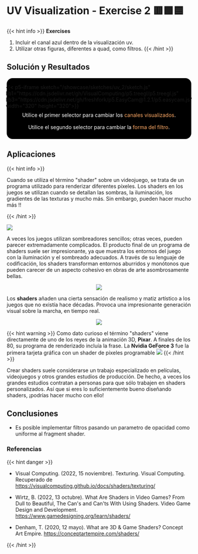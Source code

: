 # UV Visualization - Exercise 2 🟥🟩🟦

{{< hint info >}}
<b> Exercises </b>

1. Incluir el canal azul dentro de la visualización uv.
2. Utilizar otras figuras, diferentes a quad, como filtros.
{{< /hint >}}

## Solución y Resultados
<div style="display:flex; flex-direction: column; align-items: center; justify-content: center;" id="uv-2">
{{< p5-iframe sketch="/showcase/sketches/uv_2/sketch.js" lib1="https://cdn.jsdelivr.net/gh/VisualComputing/p5.treegl/p5.treegl.js" lib3="https://cdn.jsdelivr.net/gh/freshfork/p5.EasyCam@1.2.1/p5.easycam.js" width="320" height="320">}}

<div style="color: white;padding: 0.5rem;">Utilice el primer selector para cambiar los <span style="color: #FFAA66">canales visualizados</span>.</div>
<div style="color: white;padding: 0.5rem;">Utilice el segundo selector para cambiar la <span style="color: #FFAA66">forma del filtro</span>.</div>
</div>

## Aplicaciones 

{{< hint info >}}

Cuando se utiliza el término "shader" sobre un videojuego, se trata de un programa utilizado para renderizar diferentes píxeles. Los shaders en los juegos se utilizan cuando se detallan las sombras, la iluminación, los gradientes de las texturas y mucho más. Sin embargo, pueden hacer mucho más !!

{{< /hint >}}

<img src="/showcase/sketches/uv_2\shadersv21.jpg">


A veces los juegos utilizan sombreadores sencillos; otras veces, pueden parecer extremadamente complicados. El producto final de un programa de shaders suele ser impresionante, ya que muestra los entornos del juego con la iluminación y el sombreado adecuados.
A través de su lenguaje de codificación, los shaders transforman entornos aburridos y monótonos que pueden carecer de un aspecto cohesivo en obras de arte asombrosamente bellas. 
<center>
<img src="/showcase/sketches/uv_2\shadersv2.jpg">
</center>


Los <b>shaders</b> añaden una cierta sensación de realismo y matiz artístico a los juegos que no existía hace décadas. Provoca una impresionante generación visual sobre la marcha, en tiempo real.

<center>
<img src="/showcase/sketches/uv_2\shadersv2.png">
</center>

{{< hint warning >}}
Como dato curioso  el término "shaders" viene directamente de uno de los reyes de la animación 3D, <b>Pixar</b>. A finales de los 80, su programa de renderizado incluía la frase. La <b>Nvidia GeForce 3</b> fue la primera tarjeta gráfica con un shader de pixeles programable
<img src="/showcase/sketches/uv_2\shadersv3.png">
{{< /hint >}}


Crear shaders suele considerarse un trabajo especializado en películas, videojuegos y otros grandes estudios de producción. De hecho, a veces los grandes estudios contratan a personas para que sólo trabajen en shaders personalizados. Así que si eres lo suficientemente bueno diseñando shaders, ¡podrías hacer mucho  con ello!


## Conclusiones
- Es posible implementar filtros pasando un parametro de opacidad como uniforme al fragment shader.

### Referencias

{{< hint danger >}}

- Visual Computing. (2022, 15 noviembre). Texturing. Visual Computing. Recuperado de https://visualcomputing.github.io/docs/shaders/texturing/
- Wirtz, B. (2022, 13 octubre). What Are Shaders in Video Games? From Dull to Beautiful, The Can's and Can'ts With Using Shaders. Video Game Design and Development. https://www.gamedesigning.org/learn/shaders/

- Denham, T. (2020, 12 mayo). What are 3D & Game Shaders? Concept Art Empire. https://conceptartempire.com/shaders/

{{< /hint >}}

<style>
    #uv-2{
        background-color: black;
        border-radius: 1rem;
        padding: 1rem;
    }
    #uv-2 iframe{
        border: none;
    }
</style>